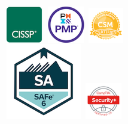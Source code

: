 

[![CISSP](certified-information-systems-security-professional-cissp.png)](https://www.credly.com/badges/f71df31c-97aa-4ce3-aae6-3024c807a8e5/public_url)&nbsp;&nbsp;&nbsp;&nbsp;[![PMP](project-management-professional-pmp.png)](https://www.credly.com/badges/6e3cf765-88ef-4b38-a2f1-6c60b989a857/public_url)&nbsp;&nbsp;&nbsp;[![CSM](badge-7227.png)](https://bcert.me/syuxefzum)&nbsp;&nbsp;&nbsp;[![SAFe6](certified-safe-6-agilist.png)](https://www.credly.com/badges/fa89de32-a277-4841-b618-2a4e2a27e81e/public_url)&nbsp;&nbsp;&nbsp;[![Security+](comptia-security-ce-certification.png)](https://www.credly.com/badges/fc684f47-3a36-4e34-829e-05afc182c690/public_url)
